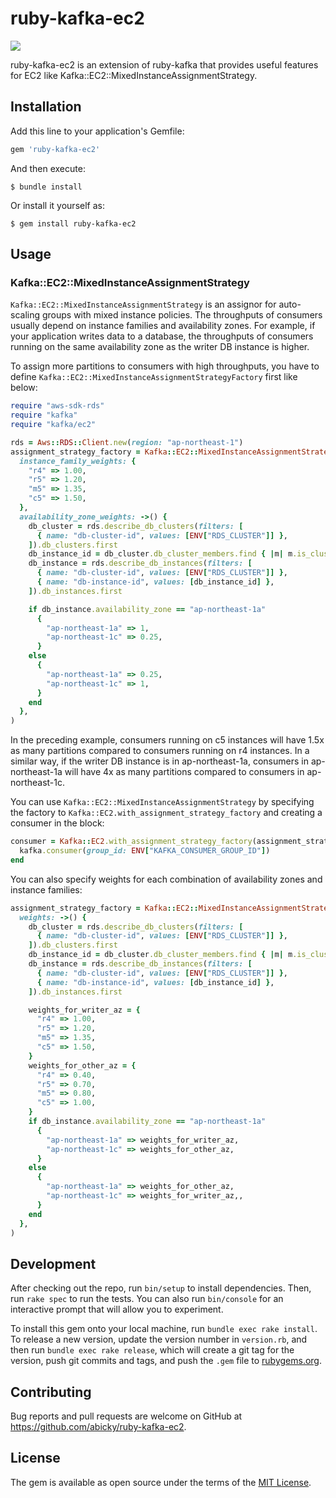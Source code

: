 # ruby-kafka-ec2

![](https://github.com/abicky/ruby-kafka-ec2/workflows/CI/badge.svg?branch=master)

ruby-kafka-ec2 is an extension of ruby-kafka that provides useful features for EC2 like Kafka::EC2::MixedInstanceAssignmentStrategy.

## Installation

Add this line to your application's Gemfile:

```ruby
gem 'ruby-kafka-ec2'
```

And then execute:

    $ bundle install

Or install it yourself as:

    $ gem install ruby-kafka-ec2

## Usage

### Kafka::EC2::MixedInstanceAssignmentStrategy

`Kafka::EC2::MixedInstanceAssignmentStrategy` is an assignor for auto-scaling groups with mixed instance policies. The throughputs of consumers usually depend on instance families and availability zones. For example, if your application writes data to a database, the throughputs of consumers running on the same availability zone as the writer DB instance is higher.

To assign more partitions to consumers with high throughputs, you have to define `Kafka::EC2::MixedInstanceAssignmentStrategyFactory` first like below:

```ruby
require "aws-sdk-rds"
require "kafka"
require "kafka/ec2"

rds = Aws::RDS::Client.new(region: "ap-northeast-1")
assignment_strategy_factory = Kafka::EC2::MixedInstanceAssignmentStrategyFactory.new(
  instance_family_weights: {
    "r4" => 1.00,
    "r5" => 1.20,
    "m5" => 1.35,
    "c5" => 1.50,
  },
  availability_zone_weights: ->() {
    db_cluster = rds.describe_db_clusters(filters: [
      { name: "db-cluster-id", values: [ENV["RDS_CLUSTER"]] },
    ]).db_clusters.first
    db_instance_id = db_cluster.db_cluster_members.find { |m| m.is_cluster_writer }.db_instance_identifier
    db_instance = rds.describe_db_instances(filters: [
      { name: "db-cluster-id", values: [ENV["RDS_CLUSTER"]] },
      { name: "db-instance-id", values: [db_instance_id] },
    ]).db_instances.first

    if db_instance.availability_zone == "ap-northeast-1a"
      {
        "ap-northeast-1a" => 1,
        "ap-northeast-1c" => 0.25,
      }
    else
      {
        "ap-northeast-1a" => 0.25,
        "ap-northeast-1c" => 1,
      }
    end
  },
)
```

In the preceding example, consumers running on c5 instances will have 1.5x as many partitions compared to consumers running on r4 instances. In a similar way, if the writer DB instance is in ap-northeast-1a, consumers in ap-northeast-1a will have 4x as many partitions compared to consumers in ap-northeast-1c.

You can use `Kafka::EC2::MixedInstanceAssignmentStrategy` by specifying the factory to `Kafka::EC2.with_assignment_strategy_factory` and creating a consumer in the block:


```ruby
consumer = Kafka::EC2.with_assignment_strategy_factory(assignment_strategy_factory) do
  kafka.consumer(group_id: ENV["KAFKA_CONSUMER_GROUP_ID"])
end
```

You can also specify weights for each combination of availability zones and instance families:

```ruby
assignment_strategy_factory = Kafka::EC2::MixedInstanceAssignmentStrategyFactory.new(
  weights: ->() {
    db_cluster = rds.describe_db_clusters(filters: [
      { name: "db-cluster-id", values: [ENV["RDS_CLUSTER"]] },
    ]).db_clusters.first
    db_instance_id = db_cluster.db_cluster_members.find { |m| m.is_cluster_writer }.db_instance_identifier
    db_instance = rds.describe_db_instances(filters: [
      { name: "db-cluster-id", values: [ENV["RDS_CLUSTER"]] },
      { name: "db-instance-id", values: [db_instance_id] },
    ]).db_instances.first

    weights_for_writer_az = {
      "r4" => 1.00,
      "r5" => 1.20,
      "m5" => 1.35,
      "c5" => 1.50,
    }
    weights_for_other_az = {
      "r4" => 0.40,
      "r5" => 0.70,
      "m5" => 0.80,
      "c5" => 1.00,
    }
    if db_instance.availability_zone == "ap-northeast-1a"
      {
        "ap-northeast-1a" => weights_for_writer_az,
        "ap-northeast-1c" => weights_for_other_az,
      }
    else
      {
        "ap-northeast-1a" => weights_for_other_az,
        "ap-northeast-1c" => weights_for_writer_az,,
      }
    end
  },
)
```


## Development

After checking out the repo, run `bin/setup` to install dependencies. Then, run `rake spec` to run the tests. You can also run `bin/console` for an interactive prompt that will allow you to experiment.

To install this gem onto your local machine, run `bundle exec rake install`. To release a new version, update the version number in `version.rb`, and then run `bundle exec rake release`, which will create a git tag for the version, push git commits and tags, and push the `.gem` file to [rubygems.org](https://rubygems.org).

## Contributing

Bug reports and pull requests are welcome on GitHub at https://github.com/abicky/ruby-kafka-ec2.


## License

The gem is available as open source under the terms of the [MIT License](https://opensource.org/licenses/MIT).
